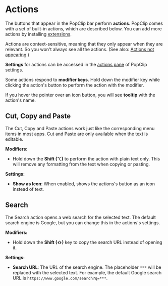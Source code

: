 # Actions

The buttons that appear in the PopClip bar perform **actions**. PopClip comes with a set of built-in actions, which are described below. You can add more actions by installing [extensions]().

Actions are context-sensitive, meaning that they only appear when they are relevant. So you won't always see all the actions. (See also: [Actions not appearing]().)

**Settings** for actions can be accessed in the [actions pane]() of PopClip settings.

Some actions respond to **modifier keys**. Hold down the modifier key while clicking the action's button to perform the action with the modifier.

If you hover the pointer over an icon button, you will see **tooltip** with the action's name.

<!-- :::tip Actions not appearing?
PopClip is context-sensitive, meaning that the actions that appear are dependent on the the text content, as well as other context.

Examples:

- The Paste and Cut actions only appear when the text is editable.
- The Open Link action only appears if the selected text contains a link.
- The Dictionary action only appears if the text is a dictionary word.
- The Reveal in Finder action only appears if the text is a file path.
- Spelling correction actions only appear if the text is misspelled and there are suggestions available.
::: -->

## Cut, Copy and Paste

The Cut, Copy and Paste actions work just like the corresponding menu items in most apps. Cut and Paste are only available when the text is editable.

**Modifiers:**

- Hold down the **Shift (⌥)** to perform the action with plain text only. This will remove any formatting from the text when copying or pasting.

**Settings:**

- **Show as Icon**: When enabled, shows the actions's button as an icon instead of text.

## Search

The Search action opens a web search for the selected text. The default search engine is Google, but you can change this in the actions's settings.

**Modifiers:**

- Hold down the **Shift (⇧)** key to copy the search URL instead of opening it.

**Settings:**

- **Search URL**: The URL of the search engine. The placeholder `***` will be replaced with the selected text. For example, the default Google search URL is `https://www.google.com/search?q=***`.